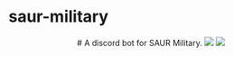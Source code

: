 # saur-military
<p align="center">
# A discord bot for SAUR Military.
<img src="https://discordapp.com/assets/e4923594e694a21542a489471ecffa50.svg">
<img src="https://saur.co/board/applications/core/interface/imageproxy/imageproxy.php?img=https://i.imgur.com/r72esNO.png&key=c83be9cadc4fc190682b9fa69fa239be89a9eeb759d6188d8554c6b6f6344acc">
</p>

